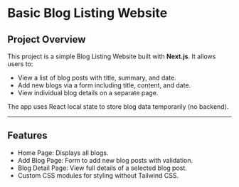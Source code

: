 # Basic Blog Listing Website

## Project Overview  
This project is a simple Blog Listing Website built with **Next.js**. It allows users to:

- View a list of blog posts with title, summary, and date.
- Add new blogs via a form including title, content, and date.
- View individual blog details on a separate page.

The app uses React local state to store blog data temporarily (no backend).

---

## Features

- Home Page: Displays all blogs.
- Add Blog Page: Form to add new blog posts with validation.
- Blog Detail Page: View full details of a selected blog post.
- Custom CSS modules for styling without Tailwind CSS.

